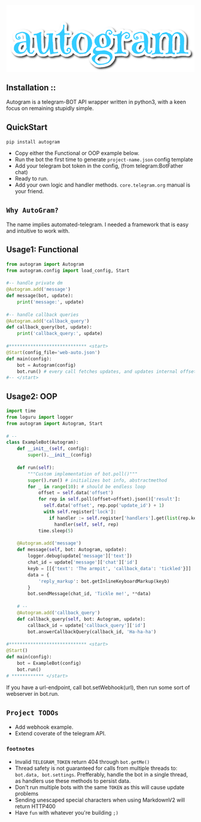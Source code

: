 <p style="text-align: center;">
    <img src="https://raw.githubusercontent.com/drui9/autogram/main/autogram.png" align="middle" alt="Autogram">
<p>

## Installation :: 
Autogram is a telegram-BOT API wrapper written in python3, with a keen focus on remaining stupidly simple.

## QuickStart
`pip install autogram`
- Copy either the Functional or OOP example below.
- Run the bot the first time to generate `project-name.json` config template
- Add your telegram bot token in the config, (from telegram:BotFather chat)
- Ready to run.
- Add your own logic and handler methods. `core.telegram.org` manual is your friend.

## `Why AutoGram?`
The name implies automated-telegram. I needed a framework that is easy and intuitive to work with.

## Usage1: Functional
```python
from autogram import Autogram
from autogram.config import load_config, Start

#-- handle private dm
@Autogram.add('message')
def message(bot, update):
    print('message:', update)

#-- handle callback queries
@Autogram.add('callback_query')
def callback_query(bot, update):
    print('callback_query:', update)

#***************************** <start>
@Start(config_file='web-auto.json')
def main(config):
    bot = Autogram(config)
    bot.run() # every call fetches updates, and updates internal offset
#-- </start>
```
## Usage2: OOP
```python
import time
from loguru import logger
from autogram import Autogram, Start

# --
class ExampleBot(Autogram):
    def __init__(self, config):
        super().__init__(config)

    def run(self):
        """Custom implementation of bot.poll()"""
        super().run() # initializes bot info, abstractmethod
        for _ in range(10): # should be endless loop
            offset = self.data('offset')
            for rep in self.poll(offset=offset).json()['result']:
              self.data('offset', rep.pop('update_id') + 1)
              with self.register['lock']:
                if handler := self.register['handlers'].get(list(rep.keys())[-1]):
                  handler(self, self, rep)
            time.sleep(5)

    @Autogram.add('message')
    def message(self, bot: Autogram, update):
        logger.debug(update['message']['text'])
        chat_id = update['message']['chat']['id']
        keyb = [[{'text': 'The armpit', 'callback_data': 'tickled'}]]
        data = {
            'reply_markup': bot.getInlineKeyboardMarkup(keyb)
        }
        bot.sendMessage(chat_id, 'Tickle me!', **data)

    # --
    @Autogram.add('callback_query')
    def callback_query(self, bot: Autogram, update):
        callback_id = update['callback_query']['id']
        bot.answerCallbackQuery(callback_id, 'Ha-ha-ha')

#***************************** <start>
@Start()
def main(config):
    bot = ExampleBot(config)
    bot.run()
# ************ </start>
```
If you have a url-endpoint, call bot.setWebhook(url), then run some sort of webserver in bot.run.

## `Project TODOs`
- Add webhook example.
- Extend coverate of the telegram API.

### `footnotes`
- Invalid `TELEGRAM_TOKEN` return 404 through `bot.getMe()`
- Thread safety is not guaranteed for calls from multiple threads to: `bot.data, bot.settings`. Prefferably, handle the bot in a single thread, as handlers use these methods to persist data.
- Don't run multiple bots with the same `TOKEN` as this will cause update problems
- Sending unescaped special characters when using MarkdownV2 will return HTTP400
- Have `fun` with whatever you're building `;)`

